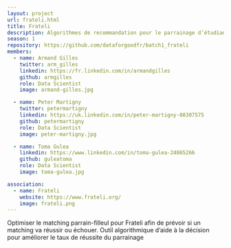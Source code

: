 ```yaml
---
layout: project
url: frateli.html
title: Frateli
description: Algorithmes de recommandation pour le parrainage d’étudiants.
season: 1
repository: https://github.com/dataforgoodfr/batch1_frateli
members:
  - name: Armand Gilles
    twitter: arm_gilles
    linkedin: https://fr.linkedin.com/in/armandgilles
    github: armgilles
    role: Data Scientist
    image: armand-gilles.jpg

  - name: Peter Martigny
    twitter: petermartigny
    linkedin: https://uk.linkedin.com/in/peter-martigny-08307575
    github: petermartigny
    role: Data Scientist
    image: peter-martigny.jpg

  - name: Toma Gulea
    linkedin: https://www.linkedin.com/in/toma-gulea-24865266
    github: guleatoma
    role: Data Scientist
    image: toma-gulea.jpg

association:
  - name: Frateli
    website: https://www.frateli.org/
    image: frateli.png
---
```


Optimiser le matching parrain-filleul pour Frateli afin de prévoir si un matching va réussir ou échouer. Outil algorithmique d’aide à la décision pour améliorer le taux de réussite du parrainage
